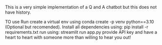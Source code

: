 This is a very simple implementation of a Q and A chatbot but this does not have history.

TO use Run create a virtual env using conda create -p venv python==3.10 (Optional but recomended). 
Install all dependencies using: pip install -r requirements.txt
run using: streamlit run app.py provide API key and have a heart to heart with someone more than willing to hear you out!